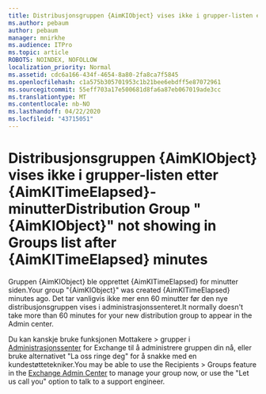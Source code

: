 ```yaml
---
title: Distribusjonsgruppen {AimKIObject} vises ikke i grupper-listen etter {AimKITimeElapsed}-minutter
ms.author: pebaum
author: pebaum
manager: mnirkhe
ms.audience: ITPro
ms.topic: article
ROBOTS: NOINDEX, NOFOLLOW
localization_priority: Normal
ms.assetid: cdc6a166-434f-4654-8a80-2fa8ca7f5845
ms.openlocfilehash: c1a575b305701953c1b21bee6ebdff5e87072961
ms.sourcegitcommit: 55eff703a17e500681d8fa6a87eb067019ade3cc
ms.translationtype: MT
ms.contentlocale: nb-NO
ms.lasthandoff: 04/22/2020
ms.locfileid: "43715051"
---
```

# <a name="distribution-group-aimkiobject-not-showing-in-groups-list-after-aimkitimeelapsed-minutes"></a><span data-ttu-id="d9d2e-102">Distribusjonsgruppen {AimKIObject} vises ikke i grupper-listen etter {AimKITimeElapsed}-minutter</span><span class="sxs-lookup"><span data-stu-id="d9d2e-102">Distribution Group "{AimKIObject}" not showing in Groups list after {AimKITimeElapsed} minutes</span></span>

<span data-ttu-id="d9d2e-103">Gruppen {AimKIObject} ble opprettet {AimKITimeElapsed} for minutter siden.</span><span class="sxs-lookup"><span data-stu-id="d9d2e-103">Your group "{AimKIObject}" was created {AimKITimeElapsed} minutes ago.</span></span> <span data-ttu-id="d9d2e-104">Det tar vanligvis ikke mer enn 60 minutter før den nye distribusjonsgruppen vises i administrasjonssenteret.</span><span class="sxs-lookup"><span data-stu-id="d9d2e-104">It normally doesn't take more than 60 minutes for your new distribution group to appear in the Admin center.</span></span>
  
<span data-ttu-id="d9d2e-105">Du kan kanskje bruke funksjonen Mottakere > grupper i [Administrasjonssenter](https://outlook.office365.com/ecp/?rfr=Admin_o365&amp;exsvurl=1&amp;mkt=en-US.aspx) for Exchange til å administrere gruppen din nå, eller bruke alternativet "La oss ringe deg" for å snakke med en kundestøttetekniker.</span><span class="sxs-lookup"><span data-stu-id="d9d2e-105">You may be able to use the Recipients > Groups feature in the [Exchange Admin Center](https://outlook.office365.com/ecp/?rfr=Admin_o365&amp;exsvurl=1&amp;mkt=en-US.aspx) to manage your group now, or use the "Let us call you" option to talk to a support engineer.</span></span> 
  
